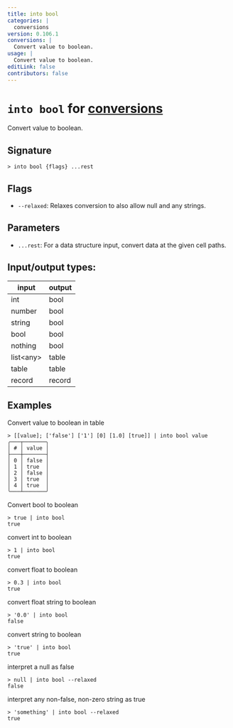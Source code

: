 ```yaml
---
title: into bool
categories: |
  conversions
version: 0.106.1
conversions: |
  Convert value to boolean.
usage: |
  Convert value to boolean.
editLink: false
contributors: false
---
```

<!-- This file is automatically generated. Please edit the command in https://github.com/nushell/nushell instead. -->

# `into bool` for [conversions](/commands/categories/conversions.md)

<div class='command-title'>Convert value to boolean.</div>

## Signature

```> into bool {flags} ...rest```

## Flags

 -  `--relaxed`: Relaxes conversion to also allow null and any strings.

## Parameters

 -  `...rest`: For a data structure input, convert data at the given cell paths.


## Input/output types:

| input     | output |
| --------- | ------ |
| int       | bool   |
| number    | bool   |
| string    | bool   |
| bool      | bool   |
| nothing   | bool   |
| list&lt;any&gt; | table  |
| table     | table  |
| record    | record |
## Examples

Convert value to boolean in table
```nu
> [[value]; ['false'] ['1'] [0] [1.0] [true]] | into bool value
╭───┬───────╮
│ # │ value │
├───┼───────┤
│ 0 │ false │
│ 1 │ true  │
│ 2 │ false │
│ 3 │ true  │
│ 4 │ true  │
╰───┴───────╯

```

Convert bool to boolean
```nu
> true | into bool
true
```

convert int to boolean
```nu
> 1 | into bool
true
```

convert float to boolean
```nu
> 0.3 | into bool
true
```

convert float string to boolean
```nu
> '0.0' | into bool
false
```

convert string to boolean
```nu
> 'true' | into bool
true
```

interpret a null as false
```nu
> null | into bool --relaxed
false
```

interpret any non-false, non-zero string as true
```nu
> 'something' | into bool --relaxed
true
```
